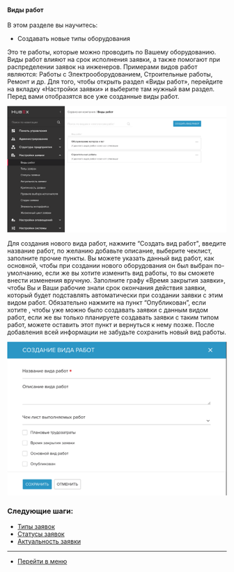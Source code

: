 #### Виды работ
В этом разделе вы научитесь:
- Создавать новые типы оборудования

Это те работы, которые можно проводить по Вашему оборудованию. Виды работ влияют на срок исполнения заявки, а также помогают при распределении заявок на инженеров. Примерами видов работ являются: Работы с Электрооборудованием, Строительные работы, Ремонт и др. Для того, чтобы открыть раздел «Виды работ», перейдите на вкладку «Настройки заявки» и выберите там нужный вам раздел. Перед вами отобразятся все уже созданные виды работ.

![worktype1](/attachments/images/FAQ/ADMIN/WorkType/worktype1.png)

Для создания нового вида работ, нажмите “Создать вид работ", введите название работ, по желанию добавьте описание, выберите чеклист, заполните прочие пункты. Вы можете указать данный вид работ, как основной, чтобы при создании нового оборудования он был выбран по-умолчанию, если же вы хотите изменить вид работы, то вы сможете внести изменения вручную. Заполните графу «Время закрытия заявки», чтобы Вы и Ваши рабочие знали срок окончания действия заявки, который будет подставлять автоматически при создании заявки с этим видом работ. Обязательно нажмите на пункт “Опубликован”, если хотите , чтобы уже можно было создавать заявки с данным видом работ, если же вы только планируете создавать заявки с таким типом работ, можете оставить этот пункт и вернуться к нему позже. После добавления всей информации не забудьте сохранить новый вид работы.

![worktype2](/attachments/images/FAQ/ADMIN/WorkType/worktype2.png)



### Следующие шаги:
- [Типы заявок](./TicketType.md)
- [Статусы заявок](./StatusType.md)
- [Актуальность заявки](./Actuality.md)


____
- [Перейти в меню](http://wiki.hubex.ru)
